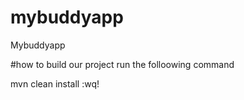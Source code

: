 # mybuddyapp
Mybuddyapp

#how to build our project
run the folloowing command 

mvn clean install
:wq!

